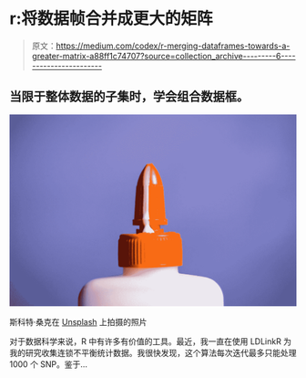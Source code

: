 # r:将数据帧合并成更大的矩阵

> 原文：<https://medium.com/codex/r-merging-dataframes-towards-a-greater-matrix-a88ff1c74707?source=collection_archive---------6----------------------->

## 当限于整体数据的子集时，学会组合数据框。

![](img/f7f1eb1e846778627d25487022a61b55.png)

斯科特·桑克在 [Unsplash](https://unsplash.com?utm_source=medium&utm_medium=referral) 上拍摄的照片

对于数据科学来说，R 中有许多有价值的工具。最近，我一直在使用 LDLinkR 为我的研究收集连锁不平衡统计数据。我很快发现，这个算法每次迭代最多只能处理 1000 个 SNP。鉴于…